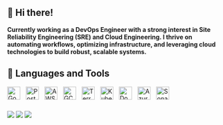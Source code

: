 ## 👋 Hi there!

**Currently working as a DevOps Engineer with a strong interest in Site Reliability Engineering (SRE) and Cloud Engineering. I thrive on automating workflows, optimizing infrastructure, and leveraging cloud technologies to build robust, scalable systems.**

## 🧰 Languages and Tools
<div>
  <img align="left" alt="Go" width="30px" style="padding-right:10px;" src="https://cdn.jsdelivr.net/gh/devicons/devicon@latest/icons/go/go-original-wordmark.svg"/>
  <img align="left" alt="PostgreSQL" width="30px" style="padding-right:10px;" src="https://cdn.jsdelivr.net/gh/devicons/devicon@latest/icons/postgresql/postgresql-original.svg"/>
  <img align="left" alt="AWS" width="30px" style="padding-right:10px;" src="https://cdn.jsdelivr.net/gh/devicons/devicon@latest/icons/amazonwebservices/amazonwebservices-plain-wordmark.svg"/>
  <img align="left" alt="GCP" width="30px" style="padding-right:10px;" src="https://cdn.jsdelivr.net/gh/devicons/devicon@latest/icons/googlecloud/googlecloud-original.svg"/>
  <img align="left" alt="Terraform" width="30px" style="padding-right:10px;" src="https://cdn.jsdelivr.net/gh/devicons/devicon@latest/icons/terraform/terraform-original.svg"/>
  <img align="left" alt="Kubernetes" width="30px" style="padding-right:10px;" src="https://cdn.jsdelivr.net/gh/devicons/devicon@latest/icons/kubernetes/kubernetes-original.svg"/>
  <img align="left" alt="Docker" width="30px" style="padding-right:10px;" src="https://cdn.jsdelivr.net/gh/devicons/devicon@latest/icons/docker/docker-original.svg"/>
  <img align="left" alt="AzureDevOps" width="30px" style="padding-right:10px;" src="https://cdn.jsdelivr.net/gh/devicons/devicon@latest/icons/azuredevops/azuredevops-original.svg"/>
  <img align="left" alt="SonarQube" width="30px" style="padding-right:10px;" src="https://cdn.jsdelivr.net/gh/devicons/devicon@latest/icons/sonarqube/sonarqube-original.svg"/>
</div>
<br />

#

<div>
  <a href="https://www.linkedin.com/in/matheus-rizzi/" target="_blank"><img src="https://img.shields.io/badge/linkedin-%230077B5.svg?style=for-the-badge" target="_blank"></a>
  <a href="mailto:github@matheusrizzi.com" target="_blank"><img src="https://img.shields.io/badge/Email-D14836?style=for-the-badge" target="_blank"></a>
  <a href="https://matheusrizzi.com" target="_blank"><img src="https://img.shields.io/badge/Site-FABC08?style=for-the-badge" target="_blank"></a>
</div>
